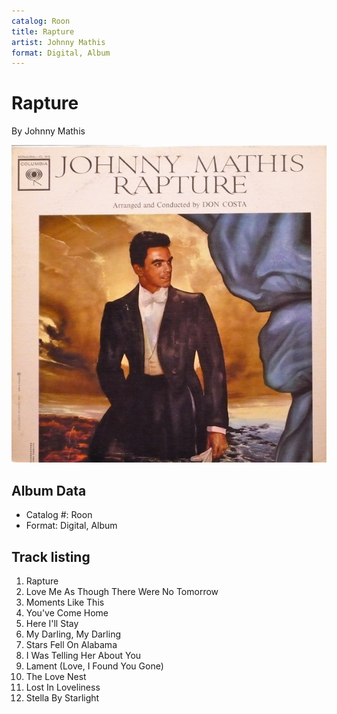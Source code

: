 ```yaml
---
catalog: Roon
title: Rapture
artist: Johnny Mathis
format: Digital, Album
---
```


# Rapture

By Johnny Mathis

![](../../assets/albumcovers/Johnny_Mathis-Rapture.png)

## Album Data

- Catalog #: Roon
- Format: Digital, Album


## Track listing


1. Rapture
2. Love Me As Though There Were No Tomorrow
3. Moments Like This
4. You've Come Home
5. Here I'll Stay
6. My Darling, My Darling
7. Stars Fell On Alabama
8. I Was Telling Her About You
9. Lament (Love, I Found You Gone)
10. The Love Nest
11. Lost In Loveliness
12. Stella By Starlight

